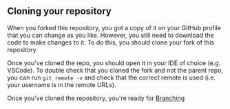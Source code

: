 ## Cloning your repository

When you forked this repository, you got a copy of it on your GitHub profile that you can change as you like.
However, you still need to download the code to make changes to it.
To do this, you should clone your fork of this repository.

Once you've cloned the repo, you should open it in your IDE of choice (e.g. VSCode).
To double check that you cloned the fork and not the parent repo, you can run `git remote -v` and check that the correct remote is used (i.e. your username is in the remote URLs).

Once you've cloned the repository, you're ready for [Branching](03-branching.md)
